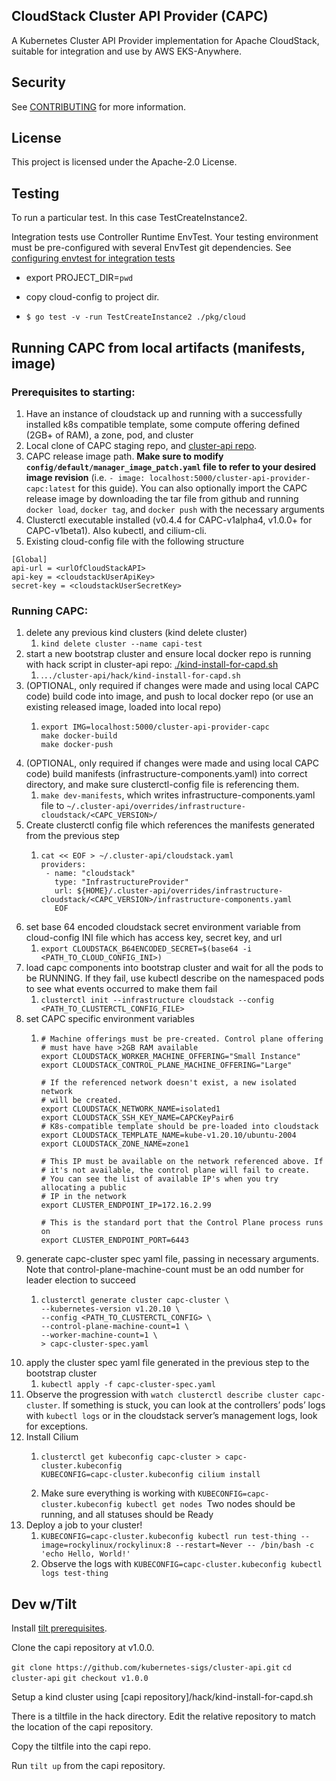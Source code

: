 ## CloudStack Cluster API Provider (CAPC)

A Kubernetes Cluster API Provider implementation for Apache CloudStack, suitable for integration and use by AWS EKS-Anywhere.

## Security

See [CONTRIBUTING](CONTRIBUTING.md#security-issue-notifications) for more information.

## License

This project is licensed under the Apache-2.0 License.

## Testing

To run a particular test. In this case TestCreateInstance2.

Integration tests use Controller Runtime EnvTest.  Your testing environment must be pre-configured with several EnvTest 
git dependencies.
See [configuring envtest for integration tests](https://book.kubebuilder.io/reference/envtest.html?highlight=etcd#configuring-envtest-for-integration-tests)

- export PROJECT_DIR=`pwd`

- copy cloud-config to project dir.

- `$ go test -v -run TestCreateInstance2 ./pkg/cloud`

## Running CAPC from local artifacts (manifests, image)

### Prerequisites to starting:

1. Have an instance of cloudstack up and running with a successfully installed k8s compatible template, some compute offering defined (2GB+ of RAM), a zone, pod, and cluster
2. Local clone of CAPC staging repo, and [cluster-api repo](https://github.com/kubernetes-sigs/cluster-api). 
3. CAPC release image path. **Make sure to modify `config/default/manager_image_patch.yaml` file to refer to your desired image revision** (i.e. `- image: localhost:5000/cluster-api-provider-capc:latest` for this guide). 
You can also optionally import the CAPC release image by downloading the tar file from github and running `docker load`, `docker tag`, and `docker push` with the necessary arguments
4. Clusterctl executable installed (v0.4.4 for CAPC-v1alpha4, v1.0.0+ for CAPC-v1beta1). Also kubectl, and cilium-cli.
5. Existing cloud-config file with the following structure
```
[Global]
api-url = <urlOfCloudStackAPI>
api-key = <cloudstackUserApiKey>
secret-key = <cloudstackUserSecretKey>
```

### Running CAPC:

1. delete any previous kind clusters (kind delete cluster)
    1. `kind delete cluster --name capi-test`
2. start a new bootstrap cluster and ensure local docker repo is running with hack script in cluster-api repo: [./kind-install-for-capd.sh](https://github.com/kubernetes-sigs/cluster-api/blob/main/hack/kind-install-for-capd.sh)
    1. .`../cluster-api/hack/kind-install-for-capd.sh`
3. (OPTIONAL, only required if changes were made and using local CAPC code) build code into image, and push to local docker repo (or use an existing released image, loaded into local repo)
    1. ```
       export IMG=localhost:5000/cluster-api-provider-capc
       make docker-build
       make docker-push
       ```
4. (OPTIONAL, only required if changes were made and using local CAPC code) build manifests (infrastructure-components.yaml) into correct directory, and make sure clusterctl-config file is referencing them.
    1. `make dev-manifests`, which writes infrastructure-components.yaml file to `~/.cluster-api/overrides/infrastructure-cloudstack/<CAPC_VERSION>/`
5. Create clusterctl config file which references the manifests generated from the previous step
    1. ```
       cat << EOF > ~/.cluster-api/cloudstack.yaml
       providers:
        - name: "cloudstack"
          type: "InfrastructureProvider"
          url: ${HOME}/.cluster-api/overrides/infrastructure-cloudstack/<CAPC_VERSION>/infrastructure-components.yaml
          EOF
       ```
6. set base 64 encoded cloudstack secret environment variable from cloud-config INI file which has access key, secret key, and url
    1. ```export CLOUDSTACK_B64ENCODED_SECRET=$(base64 -i <PATH_TO_CLOUD_CONFIG_INI>)```
7. load capc components into bootstrap cluster and wait for all the pods to be RUNNING. If they fail, use kubectl describe on the namespaced pods to see what events occurred to make them fail
    1. `clusterctl init --infrastructure cloudstack --config <PATH_TO_CLUSTERCTL_CONFIG_FILE>`
8. set CAPC specific environment variables
    1. ```
       # Machine offerings must be pre-created. Control plane offering
       # must have have >2GB RAM available
       export CLOUDSTACK_WORKER_MACHINE_OFFERING="Small Instance"
       export CLOUDSTACK_CONTROL_PLANE_MACHINE_OFFERING="Large"

       # If the referenced network doesn't exist, a new isolated network
       # will be created.
       export CLOUDSTACK_NETWORK_NAME=isolated1
       export CLOUDSTACK_SSH_KEY_NAME=CAPCKeyPair6
       # K8s-compatible template should be pre-loaded into cloudstack
       export CLOUDSTACK_TEMPLATE_NAME=kube-v1.20.10/ubuntu-2004
       export CLOUDSTACK_ZONE_NAME=zone1

       # This IP must be available on the network referenced above. If
       # it's not available, the control plane will fail to create.
       # You can see the list of available IP's when you try allocating a public
       # IP in the network
       export CLUSTER_ENDPOINT_IP=172.16.2.99

       # This is the standard port that the Control Plane process runs on
       export CLUSTER_ENDPOINT_PORT=6443
       ```
9. generate capc-cluster spec yaml file, passing in necessary arguments. Note that control-plane-machine-count must be an odd number for leader election to succeed
    1. ```
       clusterctl generate cluster capc-cluster \
       --kubernetes-version v1.20.10 \
       --config <PATH_TO_CLUSTERCTL_CONFIG> \
       --control-plane-machine-count=1 \
       --worker-machine-count=1 \
       > capc-cluster-spec.yaml
       ```
10. apply the cluster spec yaml file generated in the previous step to the bootstrap cluster
    1. `kubectl apply -f capc-cluster-spec.yaml`
11. Observe the progression with `watch clusterctl describe cluster capc-cluster`. If something is stuck, you can look at the controllers’ pods’ logs with `kubectl logs` or in the cloudstack server’s management logs, look for exceptions.
12. Install Cilium
    1. ```
       clusterctl get kubeconfig capc-cluster > capc-cluster.kubeconfig
       KUBECONFIG=capc-cluster.kubeconfig cilium install
       ```
    2. Make sure everything is working with `KUBECONFIG=capc-cluster.kubeconfig kubectl get nodes `Two nodes should be running, and all statuses should be Ready
13. Deploy a job to your cluster!
    1. `KUBECONFIG=capc-cluster.kubeconfig kubectl run test-thing --image=rockylinux/rockylinux:8 --restart=Never -- /bin/bash -c 'echo Hello, World!'`
    2. Observe the logs with `KUBECONFIG=capc-cluster.kubeconfig kubectl logs test-thing`



## Dev w/Tilt

Install [tilt prerequisites](https://cluster-api.sigs.k8s.io/developer/tilt.html).

Clone the capi repository at v1.0.0.

`git clone https://github.com/kubernetes-sigs/cluster-api.git`
`cd cluster-api`
`git checkout v1.0.0`

Setup a kind cluster using
[capi repository]/hack/kind-install-for-capd.sh

There is a tiltfile in the hack directory. Edit the relative repository to match the location of the capi repository.

Copy the tiltfile into the capi repo.

Run `tilt up` from the capi repository.
